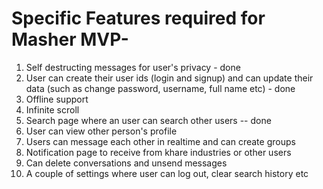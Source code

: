 # Specific Features required for Masher MVP-

1. Self destructing messages for user's privacy - done
2. User can create their user ids (login and signup) and can update their data (such as change password, username, full name etc) - done
3. Offline support
4. Infinite scroll
5. Search page where an user can search other users -- done
6. User can view other person's profile
7. Users can message each other in realtime and can create groups
8. Notification page to receive from khare industries or other users
9. Can delete conversations and unsend messages
10. A couple of settings where user can log out, clear search history etc